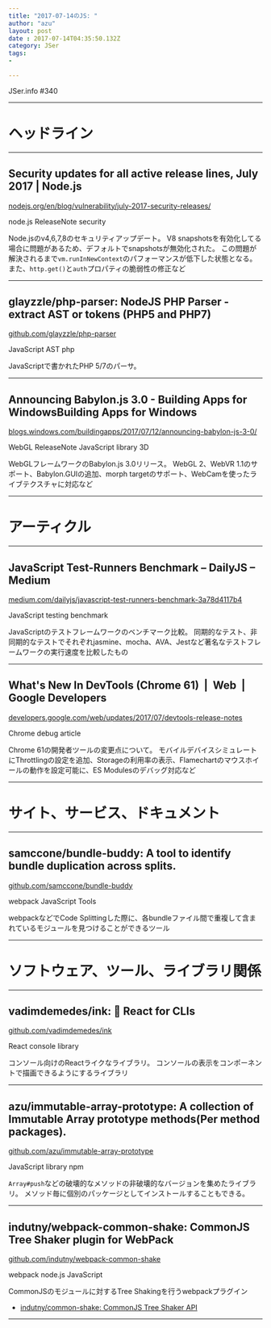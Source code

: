 ```yaml
---
title: "2017-07-14のJS: "
author: "azu"
layout: post
date : 2017-07-14T04:35:50.132Z
category: JSer
tags:
-

---
```


JSer.info #340

----

<h1 class="site-genre">ヘッドライン</h1>

----

## Security updates for all active release lines, July 2017 | Node.js
[nodejs.org/en/blog/vulnerability/july-2017-security-releases/](https://nodejs.org/en/blog/vulnerability/july-2017-security-releases/ "Security updates for all active release lines, July 2017 | Node.js")
<p class="jser-tags jser-tag-icon"><span class="jser-tag">node.js</span> <span class="jser-tag">ReleaseNote</span> <span class="jser-tag">security</span></p>

Node.jsのv4,6,7,8のセキュリティアップデート。
V8 snapshotsを有効化してる場合に問題があるため、デフォルトでsnapshotsが無効化された。
この問題が解決されるまで`vm.runInNewContext`のパフォーマンスが低下した状態となる。
また、`http.get()`と`auth`プロパティの脆弱性の修正など


----

## glayzzle/php-parser: NodeJS PHP Parser - extract AST or tokens (PHP5 and PHP7)
[github.com/glayzzle/php-parser](https://github.com/glayzzle/php-parser "glayzzle/php-parser: NodeJS PHP Parser - extract AST or tokens (PHP5 and PHP7)")
<p class="jser-tags jser-tag-icon"><span class="jser-tag">JavaScript</span> <span class="jser-tag">AST</span> <span class="jser-tag">php</span></p>

JavaScriptで書かれたPHP 5/7のパーサ。


----

## Announcing Babylon.js 3.0 - Building Apps for WindowsBuilding Apps for Windows
[blogs.windows.com/buildingapps/2017/07/12/announcing-babylon-js-3-0/](https://blogs.windows.com/buildingapps/2017/07/12/announcing-babylon-js-3-0/ "Announcing Babylon.js 3.0 - Building Apps for WindowsBuilding Apps for Windows")
<p class="jser-tags jser-tag-icon"><span class="jser-tag">WebGL</span> <span class="jser-tag">ReleaseNote</span> <span class="jser-tag">JavaScript</span> <span class="jser-tag">library</span> <span class="jser-tag">3D</span></p>

WebGLフレームワークのBabylon.js 3.0リリース。
WebGL 2、WebVR 1.1のサポート、Babylon.GUIの追加、morph targetのサポート、WebCamを使ったライブテクスチャに対応など


----
<h1 class="site-genre">アーティクル</h1>

----

## JavaScript Test-Runners Benchmark – DailyJS – Medium
[medium.com/dailyjs/javascript-test-runners-benchmark-3a78d4117b4](https://medium.com/dailyjs/javascript-test-runners-benchmark-3a78d4117b4 "JavaScript Test-Runners Benchmark – DailyJS – Medium")
<p class="jser-tags jser-tag-icon"><span class="jser-tag">JavaScript</span> <span class="jser-tag">testing</span> <span class="jser-tag">benchmark</span></p>

JavaScriptのテストフレームワークのベンチマーク比較。
同期的なテスト、非同期的なテストでそれぞれjasmine、mocha、AVA、Jestなど著名なテストフレームワークの実行速度を比較したもの


----

## What's New In DevTools (Chrome 61)  |  Web  |  Google Developers
[developers.google.com/web/updates/2017/07/devtools-release-notes](https://developers.google.com/web/updates/2017/07/devtools-release-notes "What's New In DevTools (Chrome 61)  |  Web  |  Google Developers")
<p class="jser-tags jser-tag-icon"><span class="jser-tag">Chrome</span> <span class="jser-tag">debug</span> <span class="jser-tag">article</span></p>

Chrome 61の開発者ツールの変更点について。
モバイルデバイスシミュレートにThrottlingの設定を追加、Storageの利用率の表示、Flamechartのマウスホイールの動作を設定可能に、ES Modulesのデバッグ対応など


----
<h1 class="site-genre">サイト、サービス、ドキュメント</h1>

----

## samccone/bundle-buddy: A tool to identify bundle duplication across splits.
[github.com/samccone/bundle-buddy](https://github.com/samccone/bundle-buddy "samccone/bundle-buddy: A tool to identify bundle duplication across splits.")
<p class="jser-tags jser-tag-icon"><span class="jser-tag">webpack</span> <span class="jser-tag">JavaScript</span> <span class="jser-tag">Tools</span></p>

webpackなどでCode Splittingした際に、各bundleファイル間で重複して含まれているモジュールを見つけることができるツール


----
<h1 class="site-genre">ソフトウェア、ツール、ライブラリ関係</h1>

----

## vadimdemedes/ink: 🌈 React for CLIs
[github.com/vadimdemedes/ink](https://github.com/vadimdemedes/ink "vadimdemedes/ink: 🌈 React for CLIs")
<p class="jser-tags jser-tag-icon"><span class="jser-tag">React</span> <span class="jser-tag">console</span> <span class="jser-tag">library</span></p>

コンソール向けのReactライクなライブラリ。
コンソールの表示をコンポーネントで描画できるようにするライブラリ


----

## azu/immutable-array-prototype: A collection of Immutable Array prototype methods(Per method packages).
[github.com/azu/immutable-array-prototype](https://github.com/azu/immutable-array-prototype "azu/immutable-array-prototype: A collection of Immutable Array prototype methods(Per method packages).")
<p class="jser-tags jser-tag-icon"><span class="jser-tag">JavaScript</span> <span class="jser-tag">library</span> <span class="jser-tag">npm</span></p>

`Array#push`などの破壊的なメソッドの非破壊的なバージョンを集めたライブラリ。
メソッド毎に個別のパッケージとしてインストールすることもできる。


----

## indutny/webpack-common-shake: CommonJS Tree Shaker plugin for WebPack
[github.com/indutny/webpack-common-shake](https://github.com/indutny/webpack-common-shake "indutny/webpack-common-shake: CommonJS Tree Shaker plugin for WebPack")
<p class="jser-tags jser-tag-icon"><span class="jser-tag">webpack</span> <span class="jser-tag">node.js</span> <span class="jser-tag">JavaScript</span></p>

CommonJSのモジュールに対するTree Shakingを行うwebpackプラグイン

- [indutny/common-shake: CommonJS Tree Shaker API](https://github.com/indutny/common-shake "indutny/common-shake: CommonJS Tree Shaker API")

----
